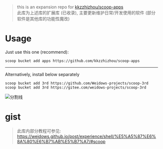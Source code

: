 <!--
 * @?: *********************************************************************
 * @Author: Weidows
 * @Date: 2021-10-08 18:09:46
 * @LastEditors: Weidows
 * @LastEditTime: 2023-08-25 02:58:08
 * @FilePath: \3rd\README.md
 * @Description:
 * @!: *********************************************************************
-->

> this is an expansion repo for [kkzzhizhou/scoop-apps](https://github.com/kkzzhizhou/scoop-apps) \
> 此库为上述库的扩展库 (已收录), 主要更新维护日常/开发使用的软件 (部分软件是其他库的功能性魔改)

# Usage

Just use this one (recommend):

```
scoop bucket add apps https://github.com/kkzzhizhou/scoop-apps
```

---

Alternatively, install below separately

```
scoop bucket add 3rd https://github.com/Weidows-projects/scoop-3rd
scoop bucket add 3rd https://gitee.com/weidows-projects/scoop-3rd
```

<a>![分割线](https://cdn.jsdelivr.net/gh/Weidows/Weidows/image/divider.png)</a>

# gist

> 此库内部分教程可参见: https://weidows.github.io/post/experience/shell/%E5%A5%87%E6%8A%80%E6%B7%AB%E5%B7%A7/#scoop
